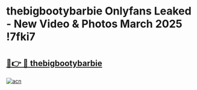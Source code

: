 # thebigbootybarbie Onlyfans Leaked - New Video & Photos March 2025 !7fki7

# <h2><a href="https://2vsmsz.iuczelnia.edu.pl?title=thebigbootybarbie&ref=7fki7">🔗👉 🔴 thebigbootybarbie</a></h2>

[![acn](https://github.com/user-attachments/assets/0f9c940e-d8b0-45ae-aac7-cd30a18b3e1c)](https://2vsmsz.iuczelnia.edu.pl?title=thebigbootybarbie&ref=7fki7)

